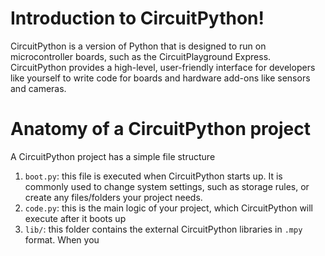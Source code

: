 # Introduction to CircuitPython!
CircuitPython is a version of Python that is designed to run on microcontroller boards, such as the CircuitPlayground Express.
CircuitPython provides a high-level, user-friendly interface for developers like yourself to write code for boards and hardware add-ons like sensors and cameras.

# Anatomy of a CircuitPython project
A CircuitPython project has a simple file structure
1) `boot.py`: this file is executed when CircuitPython starts up. It is commonly used to change system settings, such as storage rules, or create any files/folders your project needs.
2) `code.py`: this is the main logic of your project, which CircuitPython will execute after it boots up
3) `lib/`: this folder contains the external CircuitPython libraries in `.mpy` format. 
When you 
